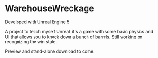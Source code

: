 # WarehouseWreckage

Developed with Unreal Engine 5

A project to teach myself Unreal, it's a game with some basic physics and UI that allows you to knock down a bunch of barrels. Still working on recognizing the win state.

Preview and stand-alone download to come.
